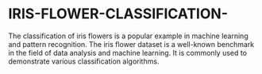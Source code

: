 # IRIS-FLOWER-CLASSIFICATION-
The classification of iris flowers is a popular example in machine learning and pattern recognition. The iris flower dataset is a well-known benchmark in the field of data analysis and machine learning. It is commonly used to demonstrate various classification algorithms.
